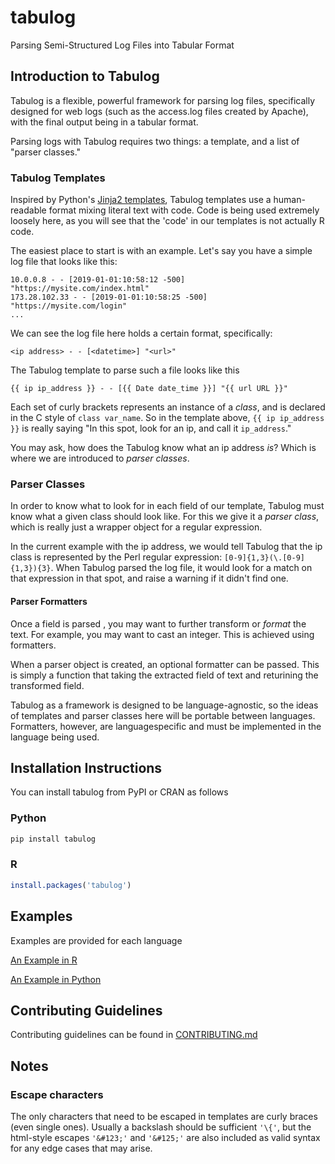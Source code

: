 # tabulog
Parsing Semi-Structured Log Files into Tabular Format

## Introduction to Tabulog

Tabulog is a flexible, powerful framework for parsing log files, specifically
designed for web logs (such as the access.log files created by Apache), with the
final output being in a tabular format.

Parsing logs with Tabulog requires two things: a template, and a list of
"parser classes."

### Tabulog Templates

Inspired by Python's [Jinja2 templates](http://jinja.pocoo.org/), Tabulog templates
use a human-readable format mixing literal text with code. Code is being used
extremely loosely here, as you will see that the 'code' in our templates
is not actually R code. 

The easiest place to start is with an example. Let's say you have a simple log 
file that looks like this:

```
10.0.0.8 - - [2019-01-01:10:58:12 -500] "https://mysite.com/index.html"
173.28.102.33 - - [2019-01-01:10:58:25 -500] "https://mysite.com/login"
...
```

We can see the log file here holds a certain format, specifically:

```
<ip address> - - [<datetime>] "<url>"
```

The Tabulog template to parse such a file looks like this

```
{{ ip ip_address }} - - [{{ Date date_time }}] "{{ url URL }}"
```

Each set of curly brackets represents an instance of a *class*, and is declared 
in the C style of `class var_name`. So in the template above, `{{ ip ip_address }}`
is really saying "In this spot, look for an ip, and call it `ip_address`."

You may ask, how does the Tabulog know what an ip address *is*? Which is where
we are introduced to *parser classes*.

### Parser Classes
In order to know what to look for in each field of our template, Tabulog must 
know what a given class should look like. For this we give it a *parser class*,
which is really just a wrapper object for a regular expression.

In the current example with the ip address, we would tell Tabulog that the
ip class is represented by the Perl regular expression: `[0-9]{1,3}(\.[0-9]{1,3}){3}`.
When Tabulog parsed the log file, it would look for a match on that expression
in that spot, and raise a warning if it didn't find one.

#### Parser Formatters
Once a field is parsed , you may want to further transform or 
*format* the text. For example, you may want to cast an integer. This is 
achieved using formatters.

When a parser object is created, an optional formatter can be passed. This is
simply a function that taking the extracted field of text and returining
the transformed field.

Tabulog as a framework is designed to be language-agnostic, so the ideas of
templates and parser classes here will be portable between languages. Formatters, 
however, are languagespecific and must be implemented in the language being used. 

## Installation Instructions

You can install tabulog from PyPI or CRAN as follows

### Python

```bash
pip install tabulog
```

### R
```R
install.packages('tabulog')
```

## Examples

Examples are provided for each language

[An Example in R](./R/README.md)

[An Example in Python](./python/README.md)

## Contributing Guidelines

Contributing guidelines can be found in [CONTRIBUTING.md](CONTRIBUTING.md)

## Notes

### Escape characters
The only characters that need to be escaped in templates are curly braces 
(even single ones). Usually a backslash should be sufficient `'\{'`, but the 
html-style escapes `'&#123;'` and `'&#125;'` are also included as valid syntax
for any edge cases that may arise.
